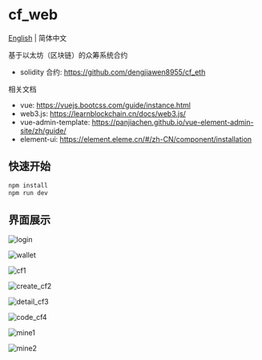 # cf_web

[English](./README.md) | 简体中文

基于以太坊（区块链）的众筹系统合约

* solidity 合约: <https://github.com/dengjiawen8955/cf_eth>

相关文档

* vue: <https://vuejs.bootcss.com/guide/instance.html>
* web3.js: <https://learnblockchain.cn/docs/web3.js/>
* vue-admin-template: <https://panjiachen.github.io/vue-element-admin-site/zh/guide/>
* element-ui: <https://element.eleme.cn/#/zh-CN/component/installation>

## 快速开始

```bash
npm install 
npm run dev
```

## 界面展示

![login](https://markdown-1304103443.cos.ap-guangzhou.myqcloud.com/2022-02-0420230109185012.png)

![wallet](https://markdown-1304103443.cos.ap-guangzhou.myqcloud.com/2022-02-0420230109185155.png)

![cf1](https://markdown-1304103443.cos.ap-guangzhou.myqcloud.com/2022-02-0420230109185717.png)

![create_cf2](https://markdown-1304103443.cos.ap-guangzhou.myqcloud.com/2022-02-0420230109185307.png)

![detail_cf3](https://markdown-1304103443.cos.ap-guangzhou.myqcloud.com/2022-02-0420230109185435.png)

![code_cf4](https://markdown-1304103443.cos.ap-guangzhou.myqcloud.com/2022-02-0420230109185452.png)

![mine1](https://markdown-1304103443.cos.ap-guangzhou.myqcloud.com/2022-02-0420230109185734.png)

![mine2](https://markdown-1304103443.cos.ap-guangzhou.myqcloud.com/2022-02-0420230109185902.png)
